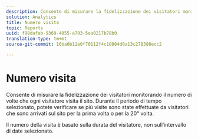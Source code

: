 ```yaml
---
description: Consente di misurare la fidelizzazione dei visitatori monitorando il numero di volte che ogni visitatore visita il sito. Durante il periodo di tempo selezionato, potete verificare se più visite sono state effettuate da visitatori che sono arrivati sul sito per la prima volta o per la 20° volta.
solution: Analytics
title: Numero visita
topic: Reports
uuid: f98dafab-9369-4055-a793-5ea0217b78b0
translation-type: tm+mt
source-git-commit: 16ba0b12e0f70112f4c10804d0a13c278388ecc2

---
```



# Numero visita

Consente di misurare la fidelizzazione dei visitatori monitorando il numero di volte che ogni visitatore visita il sito. Durante il periodo di tempo selezionato, potete verificare se più visite sono state effettuate da visitatori che sono arrivati sul sito per la prima volta o per la 20° volta.

Il numero della visita è basato sulla durata del visitatore, non sull’intervallo di date selezionato.
